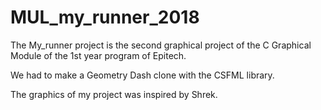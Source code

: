 # MUL_my_runner_2018

The My_runner project is the second graphical project of the C Graphical Module of the 1st year program of Epitech.

We had to make a Geometry Dash clone with the CSFML library.

The graphics of my project was inspired by Shrek.
